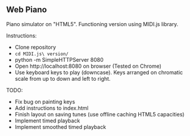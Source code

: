 ## Web Piano

Piano simulator on "HTML5". Functioning version using MIDI.js library.

Instructions:
- Clone repository
- `cd MIDI.js\ version/`
- python -m SimpleHTTPServer 8080
- Open http://localhost:8080 on browser (Tested on Chrome)
- Use keyboard keys to play (downcase). Keys arranged on chromatic scale from up to down and left to right.

TODO:
- Fix bug on painting keys
- Add instructions to index.html
- Finish layout on saving tunes (use offline caching HTML5 capacities)
- Implement timed playback
- Implement smoothed timed playback